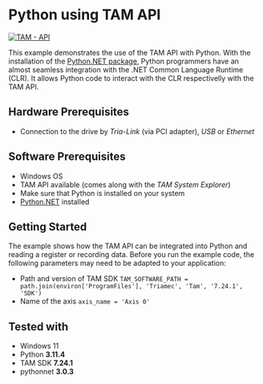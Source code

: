 # Python using TAM API

[![TAM - API](https://img.shields.io/static/v1?label=TAM&message=API&color=b51839)](https://www.triamec.com/en/tam-api.html)

This example demonstrates the use of the TAM API with Python.
With the installation of the [Python.NET package](https://pypi.org/project/pythonnet/), Python programmers have an almost seamless integration with the .NET Common Language Runtime (CLR).
It allows Python code to interact with the CLR respectivelly with the TAM API.

## Hardware Prerequisites
- Connection to the drive by *Tria-Link* (via PCI adapter), *USB* or *Ethernet*

## Software Prerequisites
- Windows OS
- TAM API available (comes along with the *TAM System Explorer*)
- Make sure that Python is installed on your system
- [Python.NET](https://pypi.org/project/pythonnet/) installed

## Getting Started
The example shows how the TAM API can be integrated into Python and reading a register or recording data.
Before you run the example code, the following parameters may need to be adapted to your application:
- Path and version of TAM SDK `TAM_SOFTWARE_PATH = path.join(environ['ProgramFiles'], 'Triamec', 'Tam', '7.24.1', 'SDK')`
- Name of the axis `axis_name = 'Axis 0'`

## Tested with
- Windows 11
- Python **3.11.4**
- TAM SDK **7.24.1**
- pythonnet **3.0.3**
